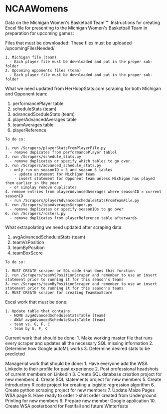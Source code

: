 # NCAAWomens
Data on the Michigan Women's Basketball Team
'''
Instructions for creating Excel file for presenting to the Michigan Women's Basketball Team in preparation for upcoming games:

Files that must be downloaded:
These files must be uploaded /upcomingFilesNeeded/

    1. Michigan file (team)
      - Each player file must be downloaded and put in the proper sub-folder
    2. Upcoming opponents files (team)
      - Each player file must be downloaded and put in the proper sub-folder

What we need updated from HerHoopStats.com scraping for both Michigan and Opponent team:

  1. performancePlayer table
  2. scheduleStats (team)
  3. advancedSceduleStats (team)
  4. playerAdvancedAverages table 
  5. teamAverages table
  6. playerReference
  
    To do so:
    
    1. run /Scrapers/playerStatsFromPlayerFile.py 
      - remove dupicates from performancePlayer tablel
    2. run /Scrapers/schedule_stats.py
      - remove duplicates or specify which tables to go over
    3. run /Scrapers/advanced_schedule_stats.py
      - only run on seasonID = 5 and season 5 tables
        - update statement for Michigan team
        - insert statement for Opponent team unless Michigan has played them earlier in the year
      - or simplay remove duplicates
    4. remove entries from playerAdvancedAverages where seasonID = current seasonID
      - run /Scrapers/playerAdvancedScheduleStatsFromTeamFile.py
    5. run /Scrapers/teamAveragesScraper.py
      - remove duplicates or specify seasonIDs to go over
    6. run /Scrapers/rosters.py
      - remove duplicates from playerReference table afterwards

What extrapolating we need updated after scraping data:

  1. avgAdvancedScheduleStats (team)
  2. teamVsPosition
  3. teamByPosition
  4. teamBoxScore
  
    To do so:
    
    1. MUST CREATE scraper or SQL code that does this function
    2. run /Scrapers/teamVSPositionScraper and remember to use an insert statement prior to running it for this season's teams
    3. run /Scrapers/teamByPositionScraper and remember to use an insert statement prior to running it for this season's teams
    4. MUST CREATE scraper for creating TeamBoxScore 

Excel work that must be done:

    1. Update table that contains:
      - HOME avgAdvancedScheduleStatsTable (team)
      - AWAY avgAdvancedScheduleStatsTable (team)
      - team vs. G, F, C
      - team by G, F, C

Current work that should be done:
    1. Make working master file that runs every scraper and updates all the necessary SQL missing information
    2. Determine how Google autoML works 
    3. Determine desired stats to be predicted

Managerial work that should be done:
    1. Have everyone add the WSA Linkedin to their profile for past experience
    2. Post professional headshots of current members on Linkedin
    3. Create SQL database creation project for new members
    4. Create SQL statements project for new members
    5. Create introductory R code project for creating a logistic regression algorithm
    6. Create python scraping project for new members
    7. Update Maize Pages WSA page
    8. Have ready to order t-shirt order created from Underground Printing for new members
    9. Prepare new member Google application
    10. Create WSA posterboard for Festifall and future Winterfests

